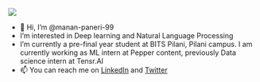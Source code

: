 ![](https://komarev.com/ghpvc/?username=manan-paneri-99&color=green)
- 👋 Hi, I’m @manan-paneri-99
-  I’m interested in Deep learning and Natural Language Processing
-  I’m currently a pre-final year student at BITS Pilani, Pilani campus. I am currently working as ML intern at Pepper content, previously Data science intern at Tensr.AI
- 📫 You can reach me on [LinkedIn](https://www.linkedin.com/in/manan-paneri/) and [Twitter](https://twitter.com/PaneriManan)

<!---
manan-paneri-99/manan-paneri-99 is a ✨ special ✨ repository because its `README.md` (this file) appears on your GitHub profile.
You can click the Preview link to take a look at your changes.
--->
